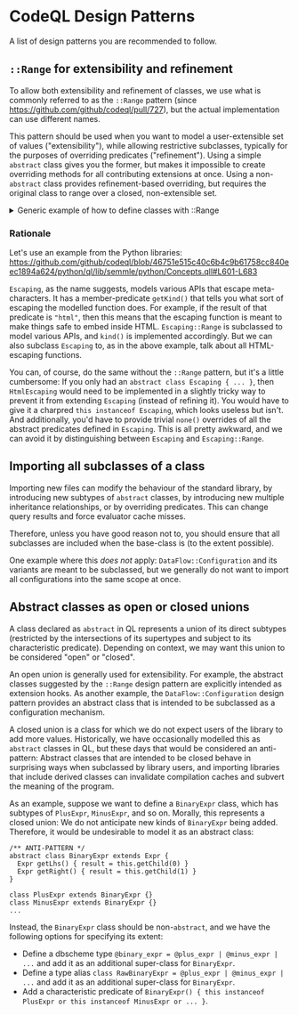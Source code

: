 # CodeQL Design Patterns

A list of design patterns you are recommended to follow.

## `::Range` for extensibility and refinement

To allow both extensibility and refinement of classes, we use what is commonly referred to as the `::Range` pattern (since https://github.com/github/codeql/pull/727), but the actual implementation can use different names.

This pattern should be used when you want to model a user-extensible set of values ("extensibility"), while allowing restrictive subclasses, typically for the purposes of overriding predicates ("refinement"). Using a simple `abstract` class gives you the former, but makes it impossible to create overriding methods for all contributing extensions at once. Using a non-`abstract` class provides refinement-based overriding, but requires the original class to range over a closed, non-extensible set.
<details>
<summary>Generic example of how to define classes with ::Range</summary>

Using a single `abstract` class looks like this:
```ql
/** <QLDoc...> */
abstract class MySpecialExpr extends Expr {
  /** <QLDoc...> */
  abstract int memberPredicate();
}
class ConcreteSubclass extends MySpecialExpr { ... }
```

While this allows users of the library to add new types of `MySpecialExpr` (like, in this case, `ConcreteSubclass`), there is no way to override the implementations of `memberPredicate` of all extensions at once.

Applying the `::Range` pattern yields the following:

```ql
/**
 * <QLDoc...>
 *
 * Extend this class to refine existing API models. If you want to model new APIs,
 * extend `MySpecialExpr::Range` instead.
 */
class MySpecialExpr extends Expr instanceof MySpecialExpr::Range {
  /** <QLDoc...> */
  int memberPredicate() { result = super.memberPredicate() }
}

/** Provides a class for modeling new <...> APIs. */
module MySpecialExpr {
  /**
   * <QLDoc...>
   *
   * Extend this class to model new APIs. If you want to refine existing API models,
   * extend `MySpecialExpr` instead.
   */
  abstract class Range extends Expr {
    /** <QLDoc...> */
    abstract int memberPredicate();
  }
}
```
Now, a concrete subclass can derive from `MySpecialExpr::Range` if it wants to extend the set of values in `MySpecialExpr`, and it will be required to implement the abstract `memberPredicate()`. Conversely, if it wants to refine `MySpecialExpr` and override `memberPredicate` for all extensions, it can do so by deriving from `MySpecialExpr` directly.

</details>

### Rationale

Let's use an example from the Python libraries: https://github.com/github/codeql/blob/46751e515c40c6b4c9b61758cc840eec1894a624/python/ql/lib/semmle/python/Concepts.qll#L601-L683

`Escaping`, as the name suggests, models various APIs that escape meta-characters. It has a member-predicate `getKind()` that tells you what sort of escaping the modelled function does. For example, if the result of that predicate is `"html"`, then this means that the escaping function is meant to make things safe to embed inside HTML.
`Escaping::Range` is subclassed to model various APIs, and `kind()` is implemented accordingly.
But we can also subclass `Escaping` to, as in the above example, talk about all HTML-escaping functions.

You can, of course, do the same without the `::Range` pattern, but it's a little cumbersome:
If you only had an `abstract class Escaping { ... }`, then `HtmlEscaping` would need to be implemented in a slightly tricky way to prevent it from extending `Escaping` (instead of refining it). You would have to give it a charpred `this instanceof Escaping`, which looks useless but isn't. And additionally, you'd have to provide trivial `none()` overrides of all the abstract predicates defined in `Escaping`. This is all pretty awkward, and we can avoid it by distinguishing between `Escaping` and `Escaping::Range`.


## Importing all subclasses of a class

Importing new files can modify the behaviour of the standard library, by introducing new subtypes of `abstract` classes, by introducing new multiple inheritance relationships, or by overriding predicates. This can change query results and force evaluator cache misses.

Therefore, unless you have good reason not to, you should ensure that all subclasses are included when the base-class is (to the extent possible).

One example where this _does not_ apply: `DataFlow::Configuration` and its variants are meant to be subclassed, but we generally do not want to import all configurations into the same scope at once.


## Abstract classes as open or closed unions

A class declared as `abstract` in QL represents a union of its direct subtypes (restricted by the intersections of its supertypes and subject to its characteristic predicate). Depending on context, we may want this union to be considered "open" or "closed".

An open union is generally used for extensibility. For example, the abstract classes suggested by the `::Range` design pattern are explicitly intended as extension hooks. As another example, the `DataFlow::Configuration` design pattern provides an abstract class that is intended to be subclassed as a configuration mechanism.

A closed union is a class for which we do not expect users of the library to add more values. Historically, we have occasionally modelled this as `abstract` classes in QL, but these days that would be considered an anti-pattern: Abstract classes that are intended to be closed behave in surprising ways when subclassed by library users, and importing libraries that include derived classes can invalidate compilation caches and subvert the meaning of the program.

As an example, suppose we want to define a `BinaryExpr` class, which has subtypes of `PlusExpr`, `MinusExpr`, and so on. Morally, this represents a closed union: We do not anticipate new kinds of `BinaryExpr` being added. Therefore, it would be undesirable to model it as an abstract class:

```ql
/** ANTI-PATTERN */
abstract class BinaryExpr extends Expr {
  Expr getLhs() { result = this.getChild(0) }
  Expr getRight() { result = this.getChild(1) }
}

class PlusExpr extends BinaryExpr {}
class MinusExpr extends BinaryExpr {}
...
```

Instead, the `BinaryExpr` class should be non-`abstract`, and we have the following options for specifying its extent:

- Define a dbscheme type `@binary_expr = @plus_expr | @minus_expr | ...` and add it as an additional super-class for `BinaryExpr`.
- Define a type alias `class RawBinaryExpr = @plus_expr | @minus_expr | ...` and add it as an additional super-class for `BinaryExpr`.
- Add a characteristic predicate of `BinaryExpr() { this instanceof PlusExpr or this instanceof MinusExpr or ... }`.
